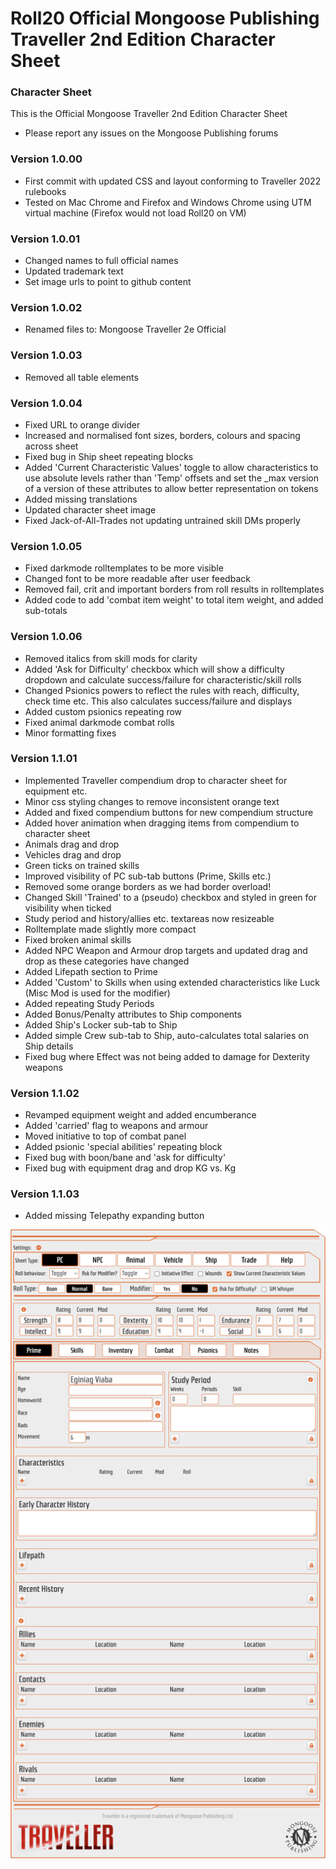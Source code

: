 # Roll20 Official Mongoose Publishing Traveller 2nd Edition Character Sheet

### Character Sheet

This is the Official Mongoose Traveller 2nd Edition Character Sheet

- Please report any issues on the Mongoose Publishing forums

### Version 1.0.00

- First commit with updated CSS and layout conforming to Traveller 2022 rulebooks
- Tested on Mac Chrome and Firefox and Windows Chrome using UTM virtual machine (Firefox would not load Roll20 on VM)

### Version 1.0.01

- Changed names to full official names
- Updated trademark text
- Set image urls to point to github content

### Version 1.0.02

- Renamed files to: Mongoose Traveller 2e Official

### Version 1.0.03

- Removed all table elements

### Version 1.0.04

- Fixed URL to orange divider
- Increased and normalised font sizes, borders, colours and spacing across sheet
- Fixed bug in Ship sheet repeating blocks
- Added 'Current Characteristic Values' toggle to allow characteristics to use absolute levels rather than 'Temp' offsets and set the _max version of a version of these attributes to allow better representation on tokens
- Added missing translations
- Updated character sheet image
- Fixed Jack-of-All-Trades not updating untrained skill DMs properly

### Version 1.0.05

- Fixed darkmode rolltemplates to be more visible
- Changed font to be more readable after user feedback
- Removed fail, crit and important borders from roll results in rolltemplates
- Added code to add 'combat item weight' to total item weight, and added sub-totals

### Version 1.0.06
- Removed italics from skill mods for clarity
- Added 'Ask for Difficulty' checkbox which will show a difficulty dropdown and calculate success/failure for characteristic/skill rolls
- Changed Psionics powers to reflect the rules with reach, difficulty, check time etc. This also calculates success/failure and displays
- Added custom psionics repeating row
- Fixed animal darkmode combat rolls
- Minor formatting fixes

### Version 1.1.01
- Implemented Traveller compendium drop to character sheet for equipment etc.
- Minor css styling changes to remove inconsistent orange text
- Added and fixed compendium buttons for new compendium structure
- Added  hover animation when dragging items from compendium to character sheet
- Animals drag and drop
- Vehicles drag and drop
- Green ticks on trained skills
- Improved visibility of PC sub-tab buttons (Prime, Skills etc.)
- Removed some orange borders as we had border overload!
- Changed Skill 'Trained' to a (pseudo) checkbox and styled in green for visibility when ticked
- Study period and history/allies etc. textareas now resizeable
- Rolltemplate made slightly more compact
- Fixed broken animal skills
- Added NPC Weapon and Armour drop targets and updated drag and drop as these categories have changed
- Added Lifepath section to Prime
- Added 'Custom' to Skills when using extended characteristics like Luck (Misc Mod is used for the modifier)
- Added repeating Study Periods
- Added Bonus/Penalty attributes to Ship components
- Added Ship's Locker sub-tab to Ship
- Added simple Crew sub-tab to Ship, auto-calculates total salaries on Ship details
- Fixed bug where Effect was not being added to damage for Dexterity weapons

### Version 1.1.02
- Revamped equipment weight and added encumberance
- Added 'carried' flag to weapons and armour
- Moved initiative to top of combat panel
- Added psionic 'special abilities' repeating block
- Fixed bug with boon/bane and 'ask for difficulty'
- Fixed bug with equipment drag and drop KG vs. Kg

### Version 1.1.03
- Added missing Telepathy expanding button

![Image](Official%20Mongoose%20Publishing%20Traveller%202nd%20Edition.png)

